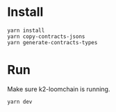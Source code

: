 # Install
```
yarn install
yarn copy-contracts-jsons
yarn generate-contracts-types
```

# Run
Make sure k2-loomchain is running.
```
yarn dev
```
